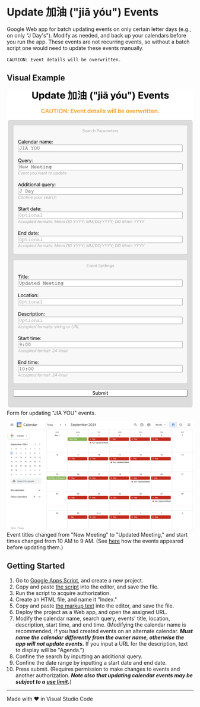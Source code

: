 # Update 加油 ("jiā yóu") Events

Google Web app for batch updating events on only certain letter days (e.g., on only "J Day's"). Modify as needed, and back up your calendars before you run the app. These events are not recurring events, so without a batch script one would need to update these events manually.

```
CAUTION: Event details will be overwritten.
```

## Visual Example

<img src="screenshots/calendarForm.png" alt="screenshot of calendar form" width="800"><br>Form for updating "JIA YOU" events.

<img src="screenshots/calendar.png" alt="screenshot of calendar" width="800"><br>Event titles changed from "New Meeting" to "Updated Meeting," and start times changed from 10 AM to 9 AM. (See [here](https://github.com/saegl5/jiayou_add_events) how the events appeared before updating them.)

## Getting Started

1. Go to [Google Apps Script](https://script.google.com/), and create a new project.
2. Copy and paste [the script](./Code.gs) into the editor, and save the file.
3. Run the script to acquire authorization.
4. Create an HTML file, and name it "Index."
5. Copy and paste [the markup text](./Index.html) into the editor, and save the file.
6. Deploy the project as a Web app, and open the assigned URL.
7. Modify the calendar name, search query, events' title, location, description, start time, and end time. (Modifying the calendar name is recommended, if you had created events on an alternate calendar. **_Must name the calendar differently from the owner name, otherwise the app will not update events._** If you input a URL for the description, text to display will be "Agenda.")
8. Confine the search by inputting an additional query.
9. Confine the date range by inputting a start date and end date.
10. Press submit. (Requires permission to make changes to events and another authorization. **_Note also that updating calendar events may be subject to a [use limit](https://support.google.com/a/answer/2905486?hl=en)._**)

<hr>
Made with &heartsuit; in Visual Studio Code

